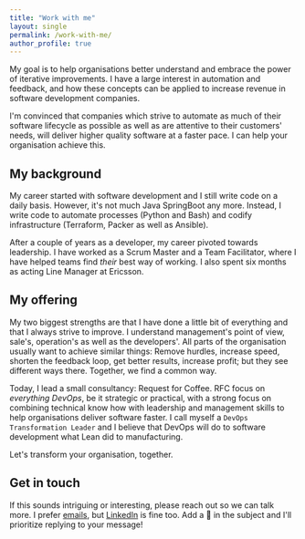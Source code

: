 ```yaml
---
title: "Work with me"
layout: single
permalink: /work-with-me/
author_profile: true
---
```


My goal is to help organisations better understand and embrace the power of
iterative improvements.
I have a large interest in automation and feedback, and how these concepts
can be applied to increase revenue in software development companies.

I'm convinced that companies which strive to automate as much of their software
lifecycle as possible as well as are attentive to their customers' needs, will
deliver higher quality software at a faster pace.
I can help your organisation achieve this.

## My background

My career started with software development and I still write code on a daily basis.
However, it's not much Java SpringBoot any more.
Instead, I write code to automate processes (Python and Bash) and codify
infrastructure (Terraform, Packer as well as
Ansible).

After a couple of years as a developer, my career pivoted towards leadership.
I have worked as a Scrum Master and a Team Facilitator, where I have helped
teams find *their* best way of working.
I also spent six months as acting Line Manager at Ericsson.

## My offering

My two biggest strengths are that I have done a little bit of everything and
that I always strive to improve.
I understand management's point of view, sale's, operation's as well as the developers'.
All parts of the organisation usually want to achieve similar things: Remove hurdles,
increase speed, shorten the feedback loop, get better results, increase profit; but
they see different ways there.
Together, we find a common way.

Today, I lead a small consultancy: Request for Coffee.
RFC focus on _everything DevOps_, be it strategic or practical, with a strong
focus on combining technical know how with leadership and management skills to
help organisations deliver software faster.
I call myself a `DevOps Transformation Leader` and I believe that DevOps will do
to software development what Lean did to manufacturing.

Let's transform your organisation, together.

## Get in touch

If this sounds intriguing or interesting, please reach out so we can talk more.
I prefer [emails](mailto:erik@requestforcoffee.dev), but [LinkedIn](https://www.linkedin.com/in/thorsellerik/) is fine
too.
Add a 🚀 in the subject and I'll prioritize replying to your message!


<!-- REFERENCES -->
[^meta-programming]: *Not* application programming, but the programming you need to do to ensure you
                     can safely and swiftly deploy services to production.
                     Infrastructure as Code, integration and deployment pipelines, (automated) documentation, etc.

[^swedish-saying]: Direct translation of a Swedish saying.

[^soft-skill]: Not quite sure what is "soft" about what is commonly referred to as *soft skills*, but I think you get
               what I mean.


[devops-handbook]: https://www.goodreads.com/book/show/26083308-the-devops-handbook "The DevOps Handbook"
[resume]: /assets/resumes/erik_thorsell-rfc_en.pdf "My resumé"